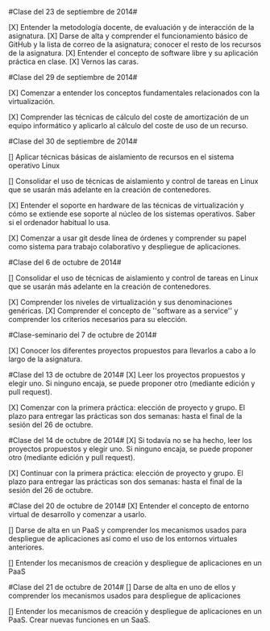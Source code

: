 #Clase del 23 de septiembre de 2014#

[X] Entender la metodología docente, de evaluación y de interacción de la asignatura.
[X] Darse de alta y comprender el funcionamiento básico de GitHub y la lista de correo de la asignatura; conocer el resto de los recursos de la asignatura.
[X] Entender el concepto de software libre y su aplicación práctica en clase.
[X] Vernos las caras.


#Clase del 29 de septiembre de 2014#

[X] Comenzar a entender los conceptos fundamentales relacionados con la virtualización.

[X] Comprender las técnicas de cálculo del coste de amortización de un equipo informático y aplicarlo al cálculo del coste de uso de un recurso.


#Clase del 30 de septiembre de 2014#

[] Aplicar técnicas básicas de aislamiento de recursos en el sistema operativo Linux

[] Consolidar el uso de técnicas de aislamiento y control de tareas en Linux que se usarán más adelante en la creación de contenedores.

[X] Entender el soporte en hardware de las técnicas de virtualización y cómo se extiende ese soporte al núcleo de los sistemas operativos. Saber si el ordenador habitual lo usa.

[X] Comenzar a usar git desde línea de órdenes y comprender su papel como sistema para trabajo colaborativo y despliegue de aplicaciones.

#Clase del 6 de octubre de 2014#

[] Consolidar el uso de técnicas de aislamiento y control de tareas en Linux que se usarán más adelante en la creación de contenedores.

[X] Comprender los niveles de virtualización y sus denominaciones genéricas.
[X] Comprender el concepto de ''software as a service'' y comprender los criterios necesarios para su elección.

#Clase-seminario del 7 de octubre de 2014#

[X] Conocer los diferentes proyectos propuestos para llevarlos a cabo a lo largo de la asignatura.

#Clase del 13 de octubre de 2014#
[X] Leer los proyectos propuestos y elegir uno. Si ninguno encaja, se puede proponer otro (mediante edición y pull request).

[X] Comenzar con la primera práctica: elección de proyecto y grupo. El plazo para entregar las prácticas son dos semanas: hasta el final de la sesión del 26 de octubre.

#Clase del 14 de octubre de 2014#
[X] Si todavía no se ha hecho, leer los proyectos propuestos y elegir uno. Si ninguno encaja, se puede proponer otro (mediante edición y pull request).

[X] Continuar con la primera práctica: elección de proyecto y grupo. El plazo para entregar las prácticas son dos semanas: hasta el final de la sesión del 26 de octubre.

#Clase del 20 de octubre de 2014#
[X] Entender el concepto de entorno virtual de desarrollo y comenzar a usarlo.

[] Darse de alta en un PaaS y comprender los mecanismos usados para despliegue de aplicaciones así como el uso de los entornos virtuales anteriores.

[] Entender los mecanismos de creación y despliegue de aplicaciones en un PaaS

#Clase del 21 de octubre de 2014#
[] Darse de alta en uno de ellos y comprender los mecanismos usados para despliegue de aplicaciones

[] Entender los mecanismos de creación y despliegue de aplicaciones en un PaaS.
Crear nuevas funciones en un SaaS.
